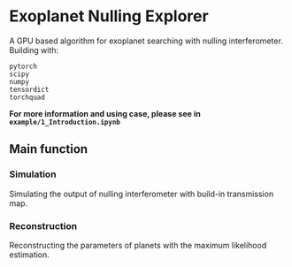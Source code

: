 # Exoplanet Nulling Explorer

A GPU based algorithm for exoplanet searching with nulling interferometer.
Building with:
```
pytorch
scipy
numpy
tensordict
torchquad
```

**For more information and using case, please see in `example/1_Introduction.ipynb`**

## Main function

### Simulation

Simulating the output of nulling interferometer with build-in transmission map.

### Reconstruction

Reconstructing the parameters of planets with the maximum likelihood estimation.

